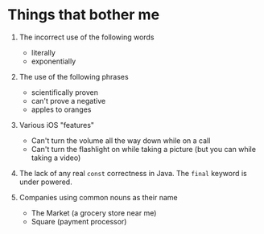 
# Things that bother me

1. The incorrect use of the following words
    * literally
    * exponentially

2. The use of the following phrases
    * scientifically proven
    * can't prove a negative
    * apples to oranges

3. Various iOS "features"
    * Can't turn the volume all the way down while on a call
    * Can't turn the flashlight on while taking a picture (but you can while taking a video)

4. The lack of any real `const` correctness in Java. The `final` keyword is under powered.

5. Companies using common nouns as their name
    * The Market (a grocery store near me)
    * Square (payment processor)


